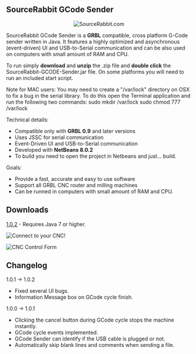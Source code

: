 SourceRabbit GCode Sender
------
<p align="center">
<img src="https://raw.githubusercontent.com/nsiatras/sourcerabbit-gcode-sender/master/Images/SourceRabbit.png" alt="SourceRabbit.com"> 
</p>

SourceRabbit GCode Sender is a <b>GRBL</b> compatible, cross platform G-Code sender written in Java. It features a highly optimized and asynchronous (event-driven) UI and USB-to-Serial communication and can be also used on computers with small amount of RAM and CPU.

To run simply <b>download</b> and <b>unzip</b> the .zip file and <b>double click</b> the SourceRabbit-GCODE-Sender.jar file. On some platforms you will need to run an included start script.

Note for MAC users: You may need to create a "/var/lock" directory on OSX to fix a bug in the serial library. To do this open the Terminal application and run the following two commands: 
sudo mkdir /var/lock 
sudo chmod 777 /var/lock 

Technical details:
* Compatible only with <b>GRBL 0.9</b> and later versions
* Uses JSSC for serial communication
* Event-Driven UI and USB-to-Serial communication
* Developed with <b>NetBeans 8.0.2</b>
* To build you need to open the project in Netbeans and just... build.

Goals:
* Provide a fast, accurate and easy to use software
* Support all GRBL CNC router and milling machines
* Can be runned in computers with small amount of RAM and CPU.


Downloads
------

[1.0.2](https://github.com/nsiatras/sourcerabbit-gcode-sender/releases/download/1.0.2/SourceRabbit-GCode-Sender-1.0.2.zip) - Requires Java 7 or higher.


![Connect to your CNC!](https://github.com/nsiatras/sourcerabbit-gcode-sender/blob/master/Images/ConnectForm.png "Connect to your CNC!")

![CNC Control Form](https://github.com/nsiatras/sourcerabbit-gcode-sender/blob/master/Images/ControllForm.png "CNC Control Form")


Changelog
------
1.0.1 -> 1.0.2
* Fixed several UI bugs.
* Information Message box on GCode cycle finish.

1.0.0 -> 1.0.1
* Clicking the cancel button during GCode cycle stops the machine instantly.
* GCode cycle events implemented.
* GCode Sender can identify if the USB cable is plugged or not.
* Automatically skip blank lines and comments when sending a file.
